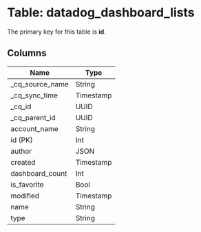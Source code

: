 # Table: datadog_dashboard_lists



The primary key for this table is **id**.


## Columns
| Name          | Type          |
| ------------- | ------------- |
|_cq_source_name|String|
|_cq_sync_time|Timestamp|
|_cq_id|UUID|
|_cq_parent_id|UUID|
|account_name|String|
|id (PK)|Int|
|author|JSON|
|created|Timestamp|
|dashboard_count|Int|
|is_favorite|Bool|
|modified|Timestamp|
|name|String|
|type|String|